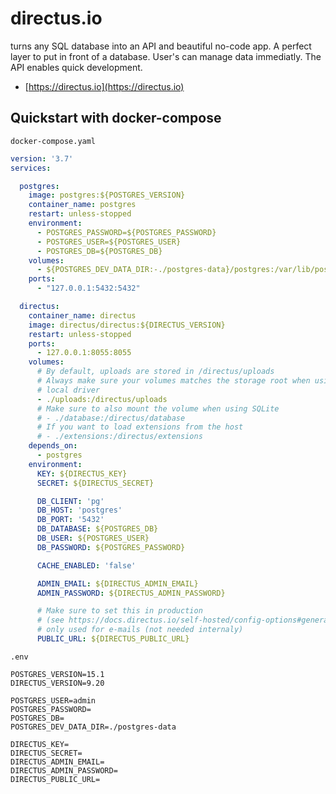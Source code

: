 # directus.io
turns any SQL database into an API and beautiful no-code app.
A perfect layer to put in front of a database. User's can manage data immediatly. The API enables quick development.

 - [https://directus.io](https://directus.io)

## Quickstart with docker-compose
`docker-compose.yaml`
```yaml
version: '3.7'
services:

  postgres:
    image: postgres:${POSTGRES_VERSION}
    container_name: postgres
    restart: unless-stopped
    environment:
      - POSTGRES_PASSWORD=${POSTGRES_PASSWORD}
      - POSTGRES_USER=${POSTGRES_USER}
      - POSTGRES_DB=${POSTGRES_DB}
    volumes:
      - ${POSTGRES_DEV_DATA_DIR:-./postgres-data}/postgres:/var/lib/postgresql/data
    ports:
      - "127.0.0.1:5432:5432"

  directus:
    container_name: directus
    image: directus/directus:${DIRECTUS_VERSION}
    restart: unless-stopped
    ports:
      - 127.0.0.1:8055:8055
    volumes:
      # By default, uploads are stored in /directus/uploads
      # Always make sure your volumes matches the storage root when using
      # local driver
      - ./uploads:/directus/uploads
      # Make sure to also mount the volume when using SQLite
      # - ./database:/directus/database
      # If you want to load extensions from the host
      # - ./extensions:/directus/extensions
    depends_on:
      - postgres
    environment:
      KEY: ${DIRECTUS_KEY}
      SECRET: ${DIRECTUS_SECRET}

      DB_CLIENT: 'pg'
      DB_HOST: 'postgres'
      DB_PORT: '5432'
      DB_DATABASE: ${POSTGRES_DB}
      DB_USER: ${POSTGRES_USER}
      DB_PASSWORD: ${POSTGRES_PASSWORD}

      CACHE_ENABLED: 'false'

      ADMIN_EMAIL: ${DIRECTUS_ADMIN_EMAIL}
      ADMIN_PASSWORD: ${DIRECTUS_ADMIN_PASSWORD}

      # Make sure to set this in production
      # (see https://docs.directus.io/self-hosted/config-options#general)
      # only used for e-mails (not needed internaly)
      PUBLIC_URL: ${DIRECTUS_PUBLIC_URL}
```
`.env`
```
POSTGRES_VERSION=15.1
DIRECTUS_VERSION=9.20

POSTGRES_USER=admin
POSTGRES_PASSWORD=
POSTGRES_DB=
POSTGRES_DEV_DATA_DIR=./postgres-data

DIRECTUS_KEY=
DIRECTUS_SECRET=
DIRECTUS_ADMIN_EMAIL=
DIRECTUS_ADMIN_PASSWORD=
DIRECTUS_PUBLIC_URL=
```
